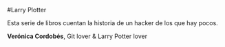 #Larry Plotter

Esta serie de libros cuentan la historia de un hacker de los que hay pocos.

**Verónica Cordobés**, Git lover &  Larry Potter lover

